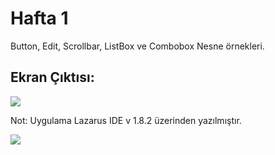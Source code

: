 # Hafta 1

Button, Edit, Scrollbar, ListBox ve Combobox Nesne örnekleri.

## Ekran Çıktısı:
<img src="https://raw.githubusercontent.com/canokay/delphi-notlari/master/screenshots/hafta1.JPG">

Not: Uygulama Lazarus IDE v 1.8.2 üzerinden yazılmıştır.

<img src="https://raw.githubusercontent.com/canokay/delphi-notlari/master/screenshots/lazarus_logo.jpg">
